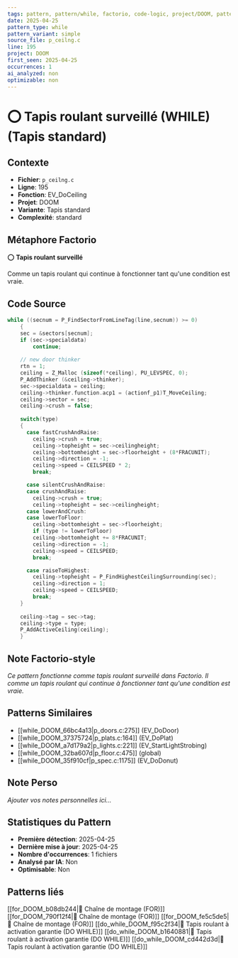 ```yaml
---
tags: pattern, pattern/while, factorio, code-logic, project/DOOM, pattern/variant/simple
date: 2025-04-25
pattern_type: while
pattern_variant: simple
source_file: p_ceilng.c
line: 195
project: DOOM
first_seen: 2025-04-25
occurrences: 1
ai_analyzed: non
optimizable: non
---
```


# ⭕ Tapis roulant surveillé (WHILE) (Tapis standard)

## Contexte
- **Fichier**: `p_ceilng.c`
- **Ligne**: 195
- **Fonction**: EV_DoCeiling
- **Projet**: DOOM
- **Variante**: Tapis standard
- **Complexité**: standard

## Métaphore Factorio
⭕ **Tapis roulant surveillé**

Comme un tapis roulant qui continue à fonctionner tant qu'une condition est vraie.

## Code Source
```c
while ((secnum = P_FindSectorFromLineTag(line,secnum)) >= 0)
    {
	sec = &sectors[secnum];
	if (sec->specialdata)
	    continue;
	
	// new door thinker
	rtn = 1;
	ceiling = Z_Malloc (sizeof(*ceiling), PU_LEVSPEC, 0);
	P_AddThinker (&ceiling->thinker);
	sec->specialdata = ceiling;
	ceiling->thinker.function.acp1 = (actionf_p1)T_MoveCeiling;
	ceiling->sector = sec;
	ceiling->crush = false;
	
	switch(type)
	{
	  case fastCrushAndRaise:
	    ceiling->crush = true;
	    ceiling->topheight = sec->ceilingheight;
	    ceiling->bottomheight = sec->floorheight + (8*FRACUNIT);
	    ceiling->direction = -1;
	    ceiling->speed = CEILSPEED * 2;
	    break;

	  case silentCrushAndRaise:
	  case crushAndRaise:
	    ceiling->crush = true;
	    ceiling->topheight = sec->ceilingheight;
	  case lowerAndCrush:
	  case lowerToFloor:
	    ceiling->bottomheight = sec->floorheight;
	    if (type != lowerToFloor)
		ceiling->bottomheight += 8*FRACUNIT;
	    ceiling->direction = -1;
	    ceiling->speed = CEILSPEED;
	    break;

	  case raiseToHighest:
	    ceiling->topheight = P_FindHighestCeilingSurrounding(sec);
	    ceiling->direction = 1;
	    ceiling->speed = CEILSPEED;
	    break;
	}
		
	ceiling->tag = sec->tag;
	ceiling->type = type;
	P_AddActiveCeiling(ceiling);
    }
```

## Note Factorio-style
*Ce pattern fonctionne comme tapis roulant surveillé dans Factorio. Il comme un tapis roulant qui continue à fonctionner tant qu'une condition est vraie.*

## Patterns Similaires
- [[while_DOOM_66bc4a13|p_doors.c:275]] (EV_DoDoor)
- [[while_DOOM_37375724|p_plats.c:164]] (EV_DoPlat)
- [[while_DOOM_a7d179a2|p_lights.c:221]] (EV_StartLightStrobing)
- [[while_DOOM_32ba607d|p_floor.c:475]] (global)
- [[while_DOOM_35f910cf|p_spec.c:1175]] (EV_DoDonut)

## Note Perso
*Ajouter vos notes personnelles ici...*

## Statistiques du Pattern
- **Première détection**: 2025-04-25
- **Dernière mise à jour**: 2025-04-25
- **Nombre d'occurrences**: 1 fichiers
- **Analysé par IA**: Non
- **Optimisable**: Non

## Patterns liés
[[for_DOOM_b08db244|🔄 Chaîne de montage (FOR)]]
[[for_DOOM_790f12f4|🔄 Chaîne de montage (FOR)]]
[[for_DOOM_fe5c5de5|🔄 Chaîne de montage (FOR)]]
[[do_while_DOOM_f95c2f34|🔄 Tapis roulant à activation garantie (DO WHILE)]]
[[do_while_DOOM_b1640881|🔄 Tapis roulant à activation garantie (DO WHILE)]]
[[do_while_DOOM_cd442d3d|🔄 Tapis roulant à activation garantie (DO WHILE)]]
